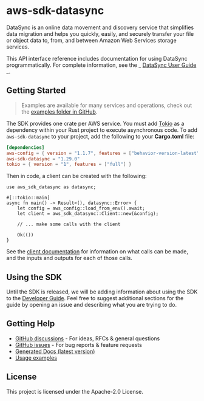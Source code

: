 # aws-sdk-datasync

DataSync is an online data movement and discovery service that simplifies data migration and helps you quickly, easily, and securely transfer your file or object data to, from, and between Amazon Web Services storage services.

This API interface reference includes documentation for using DataSync programmatically. For complete information, see the _ [DataSync User Guide](https://docs.aws.amazon.com/datasync/latest/userguide/what-is-datasync.html) _.

## Getting Started

> Examples are available for many services and operations, check out the
> [examples folder in GitHub](https://github.com/awslabs/aws-sdk-rust/tree/main/examples).

The SDK provides one crate per AWS service. You must add [Tokio](https://crates.io/crates/tokio)
as a dependency within your Rust project to execute asynchronous code. To add `aws-sdk-datasync` to
your project, add the following to your **Cargo.toml** file:

```toml
[dependencies]
aws-config = { version = "1.1.7", features = ["behavior-version-latest"] }
aws-sdk-datasync = "1.29.0"
tokio = { version = "1", features = ["full"] }
```

Then in code, a client can be created with the following:

```rust,no_run
use aws_sdk_datasync as datasync;

#[::tokio::main]
async fn main() -> Result<(), datasync::Error> {
    let config = aws_config::load_from_env().await;
    let client = aws_sdk_datasync::Client::new(&config);

    // ... make some calls with the client

    Ok(())
}
```

See the [client documentation](https://docs.rs/aws-sdk-datasync/latest/aws_sdk_datasync/client/struct.Client.html)
for information on what calls can be made, and the inputs and outputs for each of those calls.

## Using the SDK

Until the SDK is released, we will be adding information about using the SDK to the
[Developer Guide](https://docs.aws.amazon.com/sdk-for-rust/latest/dg/welcome.html). Feel free to suggest
additional sections for the guide by opening an issue and describing what you are trying to do.

## Getting Help

* [GitHub discussions](https://github.com/awslabs/aws-sdk-rust/discussions) - For ideas, RFCs & general questions
* [GitHub issues](https://github.com/awslabs/aws-sdk-rust/issues/new/choose) - For bug reports & feature requests
* [Generated Docs (latest version)](https://awslabs.github.io/aws-sdk-rust/)
* [Usage examples](https://github.com/awslabs/aws-sdk-rust/tree/main/examples)

## License

This project is licensed under the Apache-2.0 License.

